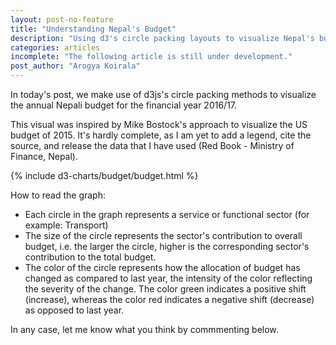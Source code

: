 ```yaml
---
layout: post-no-feature
title: "Understanding Nepal's Budget"  
description: "Using d3's circle packing layouts to visualize Nepal's budget 2016/17"
categories: articles
incomplete: "The following article is still under development."
post_author: "Arogya Koirala"
---
```


In today's post, we make use of d3js's circle packing methods to visualize the annual Nepali budget for the financial year 2016/17.

This visual was inspired by Mike Bostock's approach to visualize the US budget of 2015. It's hardly complete, as I am yet to add a legend, cite the source, and release the data that I have used (Red Book - Ministry of Finance, Nepal).

{% include d3-charts/budget/budget.html %}

How to read the graph:

- Each circle in the graph represents a service or functional sector (for example: Transport)
- The size of the circle represents the sector's contribution to overall budget, i.e. the larger the circle, higher is the corresponding sector's contribution to the total budget.
- The color of the circle represents how the allocation of budget has changed as compared to last year, the intensity of the color reflecting the severity of the change. The color green indicates a positive shift (increase), whereas the color red indicates a negative shift (decrease) as opposed to last year.

In any case, let me know what you think by commmenting below.

